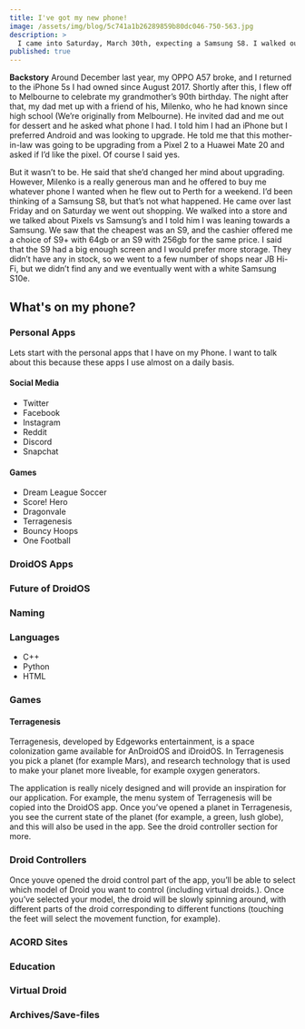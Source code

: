 ```yaml
---
title: I've got my new phone!
image: /assets/img/blog/5c741a1b26289859b80dc046-750-563.jpg
description: >
  I came into Saturday, March 30th, expecting a Samsung S8. I walked out of the store with a Samsung S10e and an Otterbox case for it. It's a great device and will be used for testing out DroidOS features. I'll be talking about AnDroidOS, a possible name for it once it's released, what's on my phone, the story behind this phone, and much more. Enjoy!
published: true
---
```


__Backstory__
Around December last year, my OPPO A57 broke, and I returned to the iPhone 5s I had owned since August 2017. Shortly after this, I flew off to Melbourne to celebrate my grandmother’s 90th birthday. The night after that, my dad met up with a friend of his, Milenko, who he had known since high school (We’re originally from Melbourne). He invited dad and me out for dessert and he asked what phone I had. I told him I had an iPhone but I preferred Android and was looking to upgrade. He told me that this mother-in-law was going to be upgrading from a Pixel 2 to a Huawei Mate 20 and asked if I’d like the pixel. Of course I said yes.

But it wasn’t to be. He said that she’d changed her mind about upgrading. However, Milenko is a really generous man and he offered to buy me whatever phone I wanted when he flew out to Perth for a weekend. I’d been thinking of a Samsung S8, but that’s not what happened. He came over last Friday and on Saturday we went out shopping. We walked into a store and we talked about Pixels vs Samsung’s and I told him I was leaning towards a Samsung. We saw that the cheapest was an S9, and the cashier offered me a choice of S9+ with 64gb or an S9 with 256gb for the same price. I said that the S9 had a big enough screen and I would prefer more storage. They didn’t have any in stock, so we went to a few number of shops near JB Hi-Fi, but we didn’t find any and we eventually went with a white Samsung S10e.


## What's on my phone?
### Personal Apps
Lets start with the personal apps that I have on my Phone. I want to talk about this because these apps I use almost on a daily basis.
#### Social Media
* Twitter
* Facebook
* Instagram
* Reddit
* Discord
* Snapchat

#### Games
* Dream League Soccer
* Score! Hero
* Dragonvale
* Terragenesis
* Bouncy Hoops
* One Football

### DroidOS Apps
### Future of DroidOS
### Naming
### Languages
* C++
* Python
* HTML

### Games
#### Terragenesis
Terragenesis, developed by Edgeworks entertainment, is a space colonization game available for AnDroidOS and iDroidOS. In Terragenesis you pick a planet (for example Mars), and research technology that is used to make your planet more liveable, for example oxygen generators.

The application is really nicely designed and will provide an inspiration for our application. For example, the menu system of Terragenesis will be copied into the DroidOS app. Once you’ve opened a planet in Terragenesis, you see the current state of the planet (for example, a green, lush globe), and this will also be used in the app. See the droid controller section for more.

### Droid Controllers
Once youve opened the droid control part of the app, you’ll be able to select which model of Droid you want to control (including virtual droids.). Once you’ve selected your model, the droid will be slowly spinning around, with different parts of the droid corresponding to different functions (touching the feet will select the movement function, for example).

### ACORD Sites
### Education
### Virtual Droid
### Archives/Save-files
